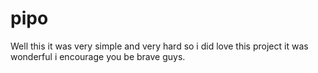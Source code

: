 # pipo
Well this it  was very simple  and very hard so i did love this project it was wonderful i encourage you be brave guys. 
